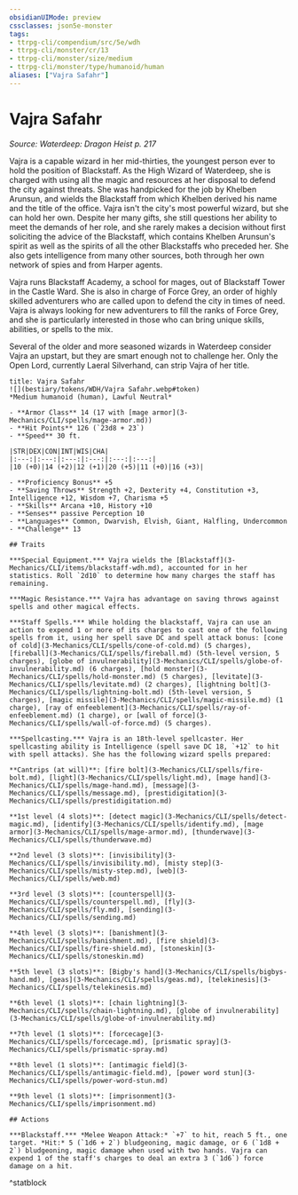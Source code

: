 ```yaml
---
obsidianUIMode: preview
cssclasses: json5e-monster
tags:
- ttrpg-cli/compendium/src/5e/wdh
- ttrpg-cli/monster/cr/13
- ttrpg-cli/monster/size/medium
- ttrpg-cli/monster/type/humanoid/human
aliases: ["Vajra Safahr"]
---
```

# Vajra Safahr
*Source: Waterdeep: Dragon Heist p. 217*  

Vajra is a capable wizard in her mid-thirties, the youngest person ever to hold the position of Blackstaff. As the High Wizard of Waterdeep, she is charged with using all the magic and resources at her disposal to defend the city against threats. She was handpicked for the job by Khelben Arunsun, and wields the Blackstaff from which Khelben derived his name and the title of the office. Vajra isn't the city's most powerful wizard, but she can hold her own. Despite her many gifts, she still questions her ability to meet the demands of her role, and she rarely makes a decision without first soliciting the advice of the Blackstaff, which contains Khelben Arunsun's spirit as well as the spirits of all the other Blackstaffs who preceded her. She also gets intelligence from many other sources, both through her own network of spies and from Harper agents.

Vajra runs Blackstaff Academy, a school for mages, out of Blackstaff Tower in the Castle Ward. She is also in charge of Force Grey, an order of highly skilled adventurers who are called upon to defend the city in times of need. Vajra is always looking for new adventurers to fill the ranks of Force Grey, and she is particularly interested in those who can bring unique skills, abilities, or spells to the mix.

Several of the older and more seasoned wizards in Waterdeep consider Vajra an upstart, but they are smart enough not to challenge her. Only the Open Lord, currently Laeral Silverhand, can strip Vajra of her title.

```ad-statblock
title: Vajra Safahr
![](bestiary/tokens/WDH/Vajra Safahr.webp#token)
*Medium humanoid (human), Lawful Neutral*

- **Armor Class** 14 (17 with [mage armor](3-Mechanics/CLI/spells/mage-armor.md))
- **Hit Points** 126 (`23d8 + 23`)
- **Speed** 30 ft.

|STR|DEX|CON|INT|WIS|CHA|
|:---:|:---:|:---:|:---:|:---:|:---:|
|10 (+0)|14 (+2)|12 (+1)|20 (+5)|11 (+0)|16 (+3)|

- **Proficiency Bonus** +5
- **Saving Throws** Strength +2, Dexterity +4, Constitution +3, Intelligence +12, Wisdom +7, Charisma +5
- **Skills** Arcana +10, History +10
- **Senses** passive Perception 10
- **Languages** Common, Dwarvish, Elvish, Giant, Halfling, Undercommon
- **Challenge** 13

## Traits

***Special Equipment.*** Vajra wields the [Blackstaff](3-Mechanics/CLI/items/blackstaff-wdh.md), accounted for in her statistics. Roll `2d10` to determine how many charges the staff has remaining.

***Magic Resistance.*** Vajra has advantage on saving throws against spells and other magical effects.

***Staff Spells.*** While holding the blackstaff, Vajra can use an action to expend 1 or more of its charges to cast one of the following spells from it, using her spell save DC and spell attack bonus: [cone of cold](3-Mechanics/CLI/spells/cone-of-cold.md) (5 charges), [fireball](3-Mechanics/CLI/spells/fireball.md) (5th-level version, 5 charges), [globe of invulnerability](3-Mechanics/CLI/spells/globe-of-invulnerability.md) (6 charges), [hold monster](3-Mechanics/CLI/spells/hold-monster.md) (5 charges), [levitate](3-Mechanics/CLI/spells/levitate.md) (2 charges), [lightning bolt](3-Mechanics/CLI/spells/lightning-bolt.md) (5th-level version, 5 charges), [magic missile](3-Mechanics/CLI/spells/magic-missile.md) (1 charge), [ray of enfeeblement](3-Mechanics/CLI/spells/ray-of-enfeeblement.md) (1 charge), or [wall of force](3-Mechanics/CLI/spells/wall-of-force.md) (5 charges).

***Spellcasting.*** Vajra is an 18th-level spellcaster. Her spellcasting ability is Intelligence (spell save DC 18, `+12` to hit with spell attacks). She has the following wizard spells prepared:

**Cantrips (at will)**: [fire bolt](3-Mechanics/CLI/spells/fire-bolt.md), [light](3-Mechanics/CLI/spells/light.md), [mage hand](3-Mechanics/CLI/spells/mage-hand.md), [message](3-Mechanics/CLI/spells/message.md), [prestidigitation](3-Mechanics/CLI/spells/prestidigitation.md)

**1st level (4 slots)**: [detect magic](3-Mechanics/CLI/spells/detect-magic.md), [identify](3-Mechanics/CLI/spells/identify.md), [mage armor](3-Mechanics/CLI/spells/mage-armor.md), [thunderwave](3-Mechanics/CLI/spells/thunderwave.md)

**2nd level (3 slots)**: [invisibility](3-Mechanics/CLI/spells/invisibility.md), [misty step](3-Mechanics/CLI/spells/misty-step.md), [web](3-Mechanics/CLI/spells/web.md)

**3rd level (3 slots)**: [counterspell](3-Mechanics/CLI/spells/counterspell.md), [fly](3-Mechanics/CLI/spells/fly.md), [sending](3-Mechanics/CLI/spells/sending.md)

**4th level (3 slots)**: [banishment](3-Mechanics/CLI/spells/banishment.md), [fire shield](3-Mechanics/CLI/spells/fire-shield.md), [stoneskin](3-Mechanics/CLI/spells/stoneskin.md)

**5th level (3 slots)**: [Bigby's hand](3-Mechanics/CLI/spells/bigbys-hand.md), [geas](3-Mechanics/CLI/spells/geas.md), [telekinesis](3-Mechanics/CLI/spells/telekinesis.md)

**6th level (1 slots)**: [chain lightning](3-Mechanics/CLI/spells/chain-lightning.md), [globe of invulnerability](3-Mechanics/CLI/spells/globe-of-invulnerability.md)

**7th level (1 slots)**: [forcecage](3-Mechanics/CLI/spells/forcecage.md), [prismatic spray](3-Mechanics/CLI/spells/prismatic-spray.md)

**8th level (1 slots)**: [antimagic field](3-Mechanics/CLI/spells/antimagic-field.md), [power word stun](3-Mechanics/CLI/spells/power-word-stun.md)

**9th level (1 slots)**: [imprisonment](3-Mechanics/CLI/spells/imprisonment.md)

## Actions

***Blackstaff.*** *Melee Weapon Attack:* `+7` to hit, reach 5 ft., one target. *Hit:* 5 (`1d6 + 2`) bludgeoning, magic damage, or 6 (`1d8 + 2`) bludgeoning, magic damage when used with two hands. Vajra can expend 1 of the staff's charges to deal an extra 3 (`1d6`) force damage on a hit.
```
^statblock